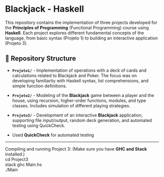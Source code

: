 
# Blackjack - Haskell  

This repository contains the implementation of three projects developed for the **Principles of Programming** (Functional Programming) course using **Haskell**. Each project explores different fundamental concepts of the language, from basic syntax (Projeto 1) to building an interactive application (Projeto 3).  

## 📂 Repository Structure  
- **`Projeto1/`** - Implementation of operations with a deck of cards and calculations related to Blackjack and Poker. The focus was on developing familiarity with Haskell syntax, list comprehensions, and simple function definitions.  
- **`Projeto2/`** - Modeling of the **Blackjack** game between a player and the house, using recursion, higher-order functions, modules, and type classes. Includes simulation of different playing strategies.  
- **`Projeto3/`** - Development of an interactive **Blackjack** application, supporting file input/output, random deck generation, and automated testing using QuickCheck.  

- Used **QuickCheck** for automated testing

---

Compiling and running Project 3:
(Make sure you have **GHC and Stack** installed.)  
cd Project3  
stack ghc Main.hs  
./Main  
